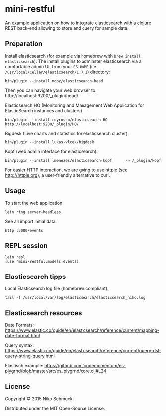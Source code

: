# mini-restful

An example application on how to integrate elasticsearch with a clojure REST back-end
allowing to store and query for sample data.


## Preparation

Install elasticsearch (for example via homebrew with `brew install elasticsearch`).
The install plugins to adminster elasticsearch via a comfortable admin UI, from
your `ES_HOME` (i.e. `/usr/local/Cellar/elasticsearch/1.7.1`) directory:

    bin/plugin --install mobz/elasticsearch-head

Then you can navigate your web browser to:
http://localhost:9200/_plugin/head/


Elasticsearch HQ (Monitoring and Management Web Application for ElasticSearch instances and clusters)

    bin/plugin --install royrusso/elasticsearch-HQ
    http://localhost:9200/_plugin/HQ/

Bigdesk (Live charts and statistics for elasticsearch cluster):

    bin/plugin --install lukas-vlcek/bigdesk

Kopf (web admin interface for elasticsearch):

    bin/plugin --install lmenezes/elasticsearch-kopf      -> /_plugin/kopf

For easier HTTP interaction, we are going to use httpie (see http://httpie.org),
a user-friendly alternative to curl.


## Usage

To start the web application:

    lein ring server-headless

See all import initial data:

    http :3000/events


## REPL session

    lein repl
    (use 'mini-restful.models.events)




## Elasticsearch tipps

Local Elasticsearch log file (homebrew compliant):

    tail -f /usr/local/var/log/elasticsearch/elasticsearch_niko.log


## Elasticsearch resources

Date Formats:
https://www.elastic.co/guide/en/elasticsearch/reference/current/mapping-date-format.html

Query syntax:
https://www.elastic.co/guide/en/elasticsearch/reference/current/query-dsl-query-string-query.html

Elastisch example:
https://github.com/codemomentum/es-plygrnd/blob/master/src/es_plygrnd/core.clj#L24



## License

Copyright © 2015 Niko Schmuck

Distributed under the MIT Open-Source License.
